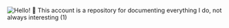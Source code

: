 

<!---
AnishkaKesaria/AnishkaKesaria is a ✨ special ✨ repository because its `README.md` (this file) appears on your GitHub profile.
You can click the Preview link to take a look at your changes.
--->

![Hello! 👋 This account is a repository for documenting everything I do, not always interesting  (1)](https://user-images.githubusercontent.com/71920305/210100923-017dfeb9-72fe-4342-b44a-a2dbb41d8c1e.png)
